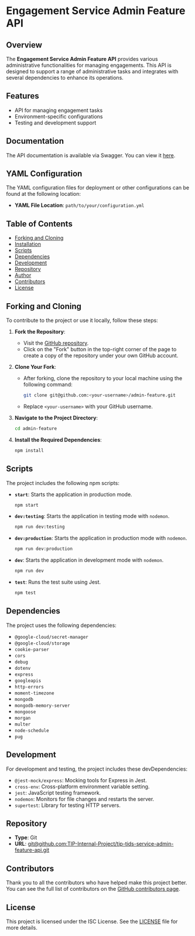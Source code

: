 # Engagement Service Admin Feature API

## Overview

The **Engagement Service Admin Feature API** provides various administrative functionalities for managing engagements. This API is designed to support a range of administrative tasks and integrates with several dependencies to enhance its operations.

## Features

- API for managing engagement tasks
- Environment-specific configurations
- Testing and development support

## Documentation

The API documentation is available via Swagger. You can view it [here](path/to/your/swagger/index.html).

## YAML Configuration

The YAML configuration files for deployment or other configurations can be found at the following location:

- **YAML File Location**: `path/to/your/configuration.yml`

## Table of Contents

- [Forking and Cloning](#forking-and-cloning)
- [Installation](#installation)
- [Scripts](#scripts)
- [Dependencies](#dependencies)
- [Development](#development)
- [Repository](#repository)
- [Author](#author)
- [Contributors](#contributors)
- [License](#license)

## Forking and Cloning

To contribute to the project or use it locally, follow these steps:

1. **Fork the Repository**:

   - Visit the [GitHub repository](https://github.com/esonpaguia/admin-feature).
   - Click on the "Fork" button in the top-right corner of the page to create a copy of the repository under your own GitHub account.

2. **Clone Your Fork**:

   - After forking, clone the repository to your local machine using the following command:
     ```bash
     git clone git@github.com:<your-username>/admin-feature.git
     ```
   - Replace `<your-username>` with your GitHub username.

3. **Navigate to the Project Directory**:

   ```bash
   cd admin-feature
   ```

4. **Install the Required Dependencies**:
   ```bash
   npm install
   ```

## Scripts

The project includes the following npm scripts:

- **`start`**: Starts the application in production mode.

  ```bash
  npm start
  ```

- **`dev:testing`**: Starts the application in testing mode with `nodemon`.

  ```bash
  npm run dev:testing
  ```

- **`dev:production`**: Starts the application in production mode with `nodemon`.

  ```bash
  npm run dev:production
  ```

- **`dev`**: Starts the application in development mode with `nodemon`.

  ```bash
  npm run dev
  ```

- **`test`**: Runs the test suite using Jest.
  ```bash
  npm test
  ```

## Dependencies

The project uses the following dependencies:

- `@google-cloud/secret-manager`
- `@google-cloud/storage`
- `cookie-parser`
- `cors`
- `debug`
- `dotenv`
- `express`
- `googleapis`
- `http-errors`
- `moment-timezone`
- `mongodb`
- `mongodb-memory-server`
- `mongoose`
- `morgan`
- `multer`
- `node-schedule`
- `pug`

## Development

For development and testing, the project includes these devDependencies:

- `@jest-mock/express`: Mocking tools for Express in Jest.
- `cross-env`: Cross-platform environment variable setting.
- `jest`: JavaScript testing framework.
- `nodemon`: Monitors for file changes and restarts the server.
- `supertest`: Library for testing HTTP servers.

## Repository

- **Type**: Git
- **URL**: [git@github.com:TIP-Internal-Project/tip-tids-service-admin-feature-api.git](git@github.com:TIP-Internal-Project/tip-tids-service-admin-feature-api.git)

## Contributors

Thank you to all the contributors who have helped make this project better. You can see the full list of contributors on the [GitHub contributors page](https://github.com/TIP-Internal-Project/tip-tids-service-admin-feature-api/graphs/contributors).

## License

This project is licensed under the ISC License. See the [LICENSE](LICENSE) file for more details.
